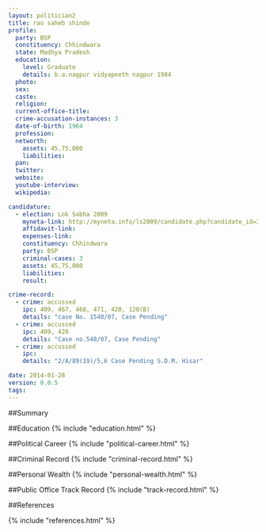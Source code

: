 ```yaml
---
layout: politician2
title: rao saheb shinde
profile: 
  party: BSP
  constituency: Chhindwara
  state: Madhya Pradesh
  education: 
    level: Graduate
    details: b.a.nagpur vidyapeeth nagpur 1984
  photo: 
  sex: 
  caste: 
  religion: 
  current-office-title: 
  crime-accusation-instances: 3
  date-of-birth: 1964
  profession: 
  networth: 
    assets: 45,75,000
    liabilities: 
  pan: 
  twitter: 
  website: 
  youtube-interview: 
  wikipedia: 

candidature: 
  - election: Lok Sabha 2009
    myneta-link: http://myneta.info/ls2009/candidate.php?candidate_id=3351
    affidavit-link: 
    expenses-link: 
    constituency: Chhindwara 
    party: BSP
    criminal-cases: 3
    assets: 45,75,000
    liabilities: 
    result:  

crime-record: 
  - crime: accussed
    ipc: 409, 467, 468, 471, 420, 120(B)
    details: "case No. 1540/07, Case Pending" 
  - crime: accussed
    ipc: 409, 420
    details: "Case no.548/07, Case Pending" 
  - crime: accussed
    ipc: 
    details: "2/A/89(19)/5,6 Case Pending S.D.M. Hisar" 

date: 2014-01-28
version: 0.0.5
tags: 
---
```

##Summary


##Education
{% include "education.html" %}


##Political Career
{% include "political-career.html" %}


##Criminal Record
{% include "criminal-record.html" %}


##Personal Wealth
{% include "personal-wealth.html" %}


##Public Office Track Record
{% include "track-record.html" %}


##References


{% include "references.html" %}